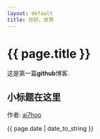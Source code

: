 ```yaml
---
layout: default
title: 你好，世界
---
```


{{ page.title }}
==================

这是第一篇**github**博客.

小标题在这里
------------------

作者: [ai7hoo](http://github.ai7hoo.com)

{{ page.date | date_to_string }}